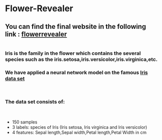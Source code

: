 # Flower-Revealer
<h2>You can find the final website in the following link : <a href ="http://flowerrevealer.pythonanywhere.com/">flowerrevealer</a></h2>
<img src= "https://raw.githubusercontent.com/ghaliBenji98//Flower-Revealer/master/static/images/Capture.png" alt="" height="x2">
<h3>Iris is the family in the flower which contains the several species such as the iris.setosa,iris.versicolor,iris.virginica,etc.</h3>
<h3>We have applied a neural network model on the famous <a href = 'https://raw.githubusercontent.com/ghaliBenji98/Flower-Revealer/master/iris.data'>Iris data set</a></h3><br>
<h3>The data set consists of:</h3><br>
<ul>
  <li>150 samples</li>
  <li>3 labels: species of Iris (Iris setosa, Iris virginica and Iris versicolor)</li>
  <li>4 features: Sepal length,Sepal width,Petal length,Petal Width in cm</li>
</ul>

